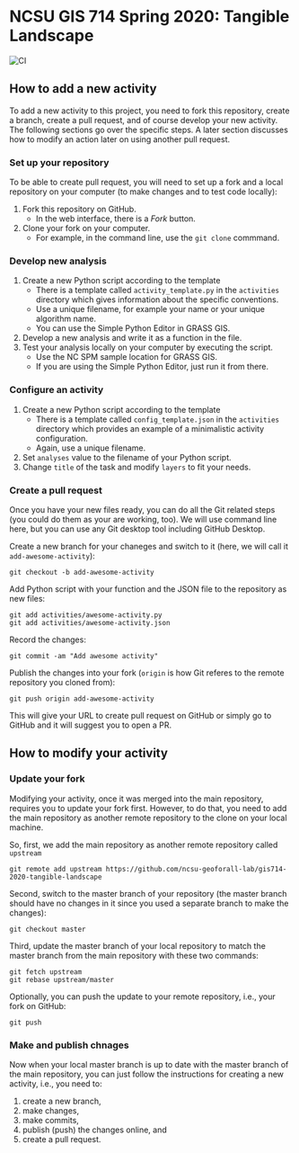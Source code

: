 # NCSU GIS 714 Spring 2020: Tangible Landscape

![CI](https://github.com/ncsu-geoforall-lab/gis714-2020-tangible-landscape/workflows/CI/badge.svg)

## How to add a new activity

To add a new activity to this project, you need to fork this repository, create a branch, create a pull request,
and of course develop your new activity. The following sections go over the specific steps.
A later section discusses how to modify an action later on using another pull request.

### Set up your repository

To be able to create pull request, you will need to set up a fork and a local repository on your computer
(to make changes and to test code locally):

1. Fork this repository on GitHub.
   * In the web interface, there is a *Fork* button.
1. Clone your fork on your computer.
   * For example, in the command line, use the `git clone` commmand.

### Develop new analysis

1. Create a new Python script according to the template
   * There is a template called `activity_template.py` in the `activities` directory
     which gives information about the specific conventions.
   * Use a unique filename, for example your name or your unique algorithm name.
   * You can use the Simple Python Editor in GRASS GIS.
1. Develop a new analysis and write it as a function in the file.
1. Test your analysis locally on your computer by executing the script.
   * Use the NC SPM sample location for GRASS GIS.
   * If you are using the Simple Python Editor, just run it from there.

### Configure an activity

1. Create a new Python script according to the template
   * There is a template called `config_template.json` in the `activities` directory
     which provides an example of a minimalistic activity configuration.
   * Again, use a unique filename.
1. Set `analyses` value to the filename of your Python script.
1. Change `title` of the task and modify `layers` to fit your needs.

### Create a pull request

Once you have your new files ready, you can do all the Git related steps
(you could do them as your are working, too).
We will use command line here, but you can use any Git desktop tool including GitHub Desktop.

Create a new branch for your chaneges and switch to it (here, we will call it `add-awesome-activity`):

```
git checkout -b add-awesome-activity
```

Add Python script with your function and the JSON file to the repository as new files:

```
git add activities/awesome-activity.py
git add activities/awesome-activity.json
```

Record the changes:

```
git commit -am "Add awesome activity"
```

Publish the changes into your fork (`origin` is how Git referes to the remote repository you cloned from):

```
git push origin add-awesome-activity
```

This will give your URL to create pull request on GitHub
or simply go to GitHub and it will suggest you to open a PR.

## How to modify your activity

### Update your fork

Modifying your activity, once it was merged into the main repository, requires you to update your fork first.
However, to do that, you need to add the main repository as another remote repository to the clone on your local machine.

So, first, we add the main repository as another remote repository called `upstream`

```
git remote add upstream https://github.com/ncsu-geoforall-lab/gis714-2020-tangible-landscape
```

Second, switch to the master branch of your repository
(the master branch should have no changes in it since you used a separate branch to make the changes):

```
git checkout master
```

Third, update the master branch of your local repository to match the master branch from the main repository
with these two commands:

```
git fetch upstream
git rebase upstream/master
```

Optionally, you can push the update to your remote repository, i.e., your fork on GitHub:

```
git push
```

### Make and publish chnages

Now when your local master branch is up to date with the master branch of the main repository,
you can just follow the instructions for creating a new activity, i.e., you need to:

1. create a new branch,
1. make changes,
1. make commits,
1. publish (push) the changes online, and
1. create a pull request.
